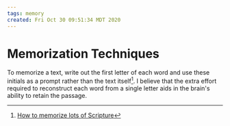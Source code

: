 ```yaml
---
tags: memory
created: Fri Oct 30 09:51:34 MDT 2020
---
```


# Memorization Techniques

To memorize a text, write out the first letter of each word and use these initials as a
prompt rather than the text itself[^1]. I believe that the extra effort required to
reconstruct each word from a single letter aids in the brain's ability to retain the
passage.

[^1]: [How to memorize lots of Scripture](https://teddyray.com/how-to-memorize-lots-of-scripture/)
